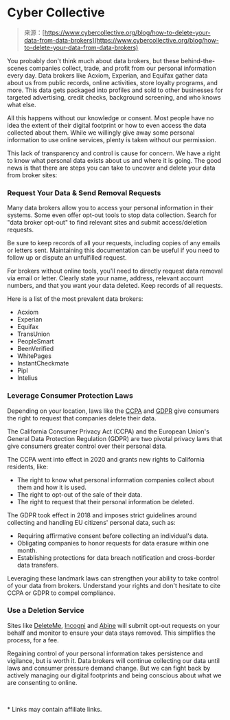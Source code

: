 <!--yml
category: 未分类
date: 2024-05-27 14:46:45
-->

# Cyber Collective

> 来源：[https://www.cybercollective.org/blog/how-to-delete-your-data-from-data-brokers](https://www.cybercollective.org/blog/how-to-delete-your-data-from-data-brokers)

You probably don't think much about data brokers, but these behind-the-scenes companies collect, trade, and profit from our personal information every day. Data brokers like Acxiom, Experian, and Equifax gather data about us from public records, online activities, store loyalty programs, and more. This data gets packaged into profiles and sold to other businesses for targeted advertising, credit checks, background screening, and who knows what else.

All this happens without our knowledge or consent. Most people have no idea the extent of their digital footprint or how to even access the data collected about them. While we willingly give away some personal information to use online services, plenty is taken without our permission.

This lack of transparency and control is cause for concern. We have a right to know what personal data exists about us and where it is going. The good news is that there are steps you can take to uncover and delete your data from broker sites:

### Request Your Data & Send Removal Requests

Many data brokers allow you to access your personal information in their systems. Some even offer opt-out tools to stop data collection. Search for "data broker opt-out" to find relevant sites and submit access/deletion requests. 

Be sure to keep records of all your requests, including copies of any emails or letters sent. Maintaining this documentation can be useful if you need to follow up or dispute an unfulfilled request.

For brokers without online tools, you'll need to directly request data removal via email or letter. Clearly state your name, address, relevant account numbers, and that you want your data deleted. Keep records of all requests.

Here is a list of the most prevalent data brokers:

*   Acxiom
*   Experian
*   Equifax
*   TransUnion 
*   PeopleSmart
*   BeenVerified
*   WhitePages
*   InstantCheckmate
*   Pipl
*   Intelius

### Leverage Consumer Protection Laws

Depending on your location, laws like the [CCPA](https://oag.ca.gov/privacy/ccpa) and [GDPR](https://gdpr-info.eu/) give consumers the right to request that companies delete their data. 

The California Consumer Privacy Act (CCPA) and the European Union's General Data Protection Regulation (GDPR) are two pivotal privacy laws that give consumers greater control over their personal data.

The CCPA went into effect in 2020 and grants new rights to California residents, like:

*   The right to know what personal information companies collect about them and how it is used.
*   The right to opt-out of the sale of their data.
*   The right to request that their personal information be deleted.

The GDPR took effect in 2018 and imposes strict guidelines around collecting and handling EU citizens' personal data, such as:

*   Requiring affirmative consent before collecting an individual's data.
*   Obligating companies to honor requests for data erasure within one month.
*   Establishing protections for data breach notification and cross-border data transfers.

Leveraging these landmark laws can strengthen your ability to take control of your data from brokers. Understand your rights and don't hesitate to cite CCPA or GDPR to compel compliance.

### Use a Deletion Service

Sites like [DeleteMe](https://joindeleteme.com/), [Incogni](https://get.incogni.io/aff_c?offer_id=1017&aff_id=6796) and [Abine](https://abine.com/) will submit opt-out requests on your behalf and monitor to ensure your data stays removed. This simplifies the process, for a fee.

Regaining control of your personal information takes persistence and vigilance, but is worth it. Data brokers will continue collecting our data until laws and consumer pressure demand change. But we can fight back by actively managing our digital footprints and being conscious about what we are consenting to online.

‍

* Links may contain affiliate links.